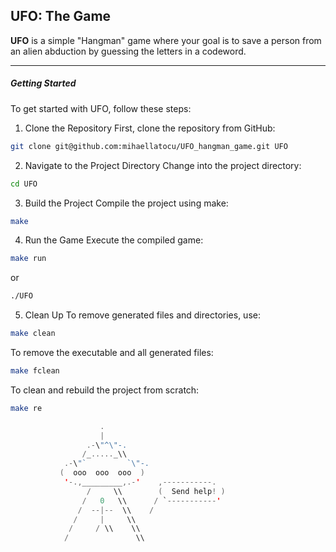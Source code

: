 ## UFO: The Game

**UFO** is a simple "Hangman" game where your goal is to save a person from an alien abduction by guessing the letters in a codeword.
                
***
##### Getting Started

To get started with UFO, follow these steps:

1. Clone the Repository
First, clone the repository from GitHub:

```bash
git clone git@github.com:mihaellatocu/UFO_hangman_game.git UFO
```

2. Navigate to the Project Directory
Change into the project directory:

```bash
cd UFO
```

3. Build the Project
Compile the project using make:

```bash
make
```

4. Run the Game
Execute the compiled game:

```bash
make run
```

or

```bash
./UFO
```

5. Clean Up
To remove generated files and directories, use:

```bash
make clean
```
To remove the executable and all generated files:
```bash
make fclean
```
To clean and rebuild the project from scratch:
```bash
make re
```


```swift
                    .                            
                    |                            
                 .-\"^\"-.                       
                /_....._\\                       
            .-\"`         `\"-.                  
           (  ooo  ooo  ooo  )                   
            '-.,_________,.-'    ,-----------.   
                 /     \\        (  Send help! ) 
                /   0   \\      / `-----------'  
               /  --|--  \\    /                 
              /     |     \\                     
             /     / \\    \\                    
            /               \\    
```